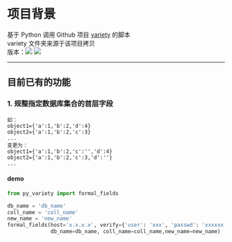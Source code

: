 # 项目背景
基于 Python 调用 Github 项目 [variety](https://github.com/variety/variety) 的脚本  
variety 文件夹来源于该项目拷贝  
版本：![](https://img.shields.io/badge/Python-3.x-brightgreen) ![](https://img.shields.io/badge/variety-1.5.1-lightgrey)

---

## 目前已有的功能  

### 1. 规整指定数据库集合的首层字段
```text
如： 
object1={'a':1,'b':2,'d':4}
object2={'a':1,'b':2,'c':3}
...
变更为：
object1={'a':1,'b':2,'c':'','d':4}
object2={'a':1,'b':2,'c':3,'d':''}
...
```

#### demo
```python
from py_variety import formal_fields

db_name = 'db_name'
coll_name = 'coll_name'
new_name = 'new_name'
formal_fields(host='x.x.x.x', verify={'user': 'xxx', 'passwd': 'xxxxxx', 'authdb': 'xxxx'},
              db_name=db_name, coll_name=coll_name,new_name=new_name)
```